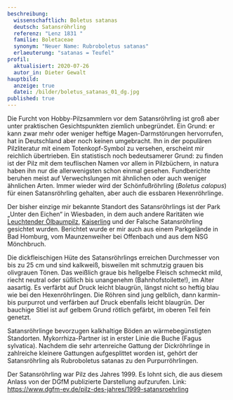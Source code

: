 ```yaml
---
beschreibung:
  wissenschaftlich: Boletus satanas
  deutsch: Satansröhrling
  referenz: "Lenz 1831 "
  familie: Boletaceae
  synonym: "Neuer Name: Rubroboletus satanas"
  erlaeuterung: "satanas = Teufel"
profil:
  aktualisiert: 2020-07-26
  autor_in: Dieter Gewalt
hauptbild:
  anzeige: true
  datei: /bilder/boletus_satanas_01_dg.jpg
published: true
---
```


Die Furcht von Hobby-Pilzsammlern vor dem Satansröhrling ist groß aber unter praktischen Gesichtspunkten ziemlich unbegründet. Ein Grund: er kann zwar mehr oder weniger heftige Magen-Darmstörungen hervorrufen, hat in Deutschland aber noch keinen umgebracht. Ihn in der populären Pilzliteratur mit einem Totenkopf-Symbol zu versehen, erscheint mir reichlich übertrieben. Ein statistisch noch bedeutsamerer Grund: zu finden ist der Pilz mit dem teuflischen Namen vor allem in Pilzbüchern, in natura haben ihn nur die allerwenigsten schon einmal gesehen. Fundberichte beruhen meist auf Verwechslungen mit ähnlichen oder auch weniger ähnlichen Arten. Immer wieder wird der Schönfußröhrling (*Boletus calopus*) für einen Satansröhrling gehalten, aber auch die essbaren Hexenröhrlinge.

Der bisher einzige mir bekannte Standort des Satansröhrlings ist der Park „Unter den Eichen“ in Wiesbaden, in dem auch andere Raritäten wie [Leuchtender Ölbaumpilz](http://fundkorb.com/pilzportraets/omphalotus-olearius-leuchtender-oelbaumpilz/), [Kaiserling](http://fundkorb.com/pilzportraets/amanita-caesaria-kaiserling/) und der Falsche Satansröhrling gesichtet wurden. Berichtet wurde er mir auch aus einem Parkgelände in Bad Homburg, vom Maunzenweiher bei Offenbach und aus dem NSG Mönchbruch.

Die dickfleischigen Hüte des Satansröhrlings erreichen Durchmesser von bis zu 25 cm und sind kalkweiß, bisweilen mit schmutzig grauen bis olivgrauen Tönen. Das weißlich graue bis hellgelbe Fleisch schmeckt mild, riecht neutral oder süßlich bis unangenehm (Bahnhofstoilette!), im Alter aasartig. Es verfärbt auf Druck leicht blaugrün, längst nicht so heftig blau wie bei den Hexenröhrlingen. Die Röhren sind jung gelblich, dann karmin- bis purpurrot und verfärben auf Druck ebenfalls leicht blaugrün. Der bauchige Stiel ist auf gelbem Grund rötlich gefärbt, im oberen Teil fein genetzt.

Satansröhrlinge bevorzugen kalkhaltige Böden an wärmebegünstigten Standorten. Mykorrhiza-Partner ist in erster Linie die Buche (Fagus sylvatica). Nachdem die sehr artenreiche Gattung der Dickröhrlinge in zahlreiche kleinere Gattungen aufgesplittet worden ist, gehört der Satansröhrling als Rubroboletus satanas zu den Purpurröhrlingen.

Der Satansröhrling war Pilz des Jahres 1999. Es lohnt sich, die aus diesem Anlass von der DGfM publizierte Darstellung aufzurufen. Link: <https://www.dgfm-ev.de/pilz-des-jahres/1999-satansroehrling>
